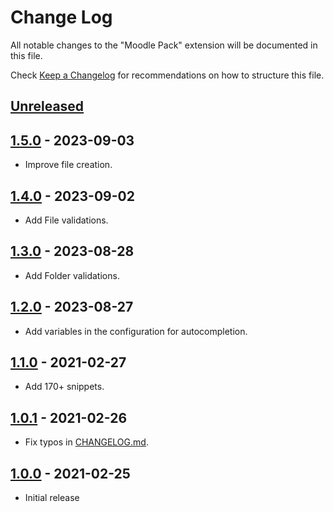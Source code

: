# Change Log

All notable changes to the "Moodle Pack" extension will be documented in this file.

Check [Keep a Changelog](http://keepachangelog.com/) for recommendations on how to structure this file.

## [Unreleased]

## [1.5.0] - 2023-09-03

- Improve file creation.

## [1.4.0] - 2023-09-02

- Add File validations.

## [1.3.0] - 2023-08-28

- Add Folder validations.

## [1.2.0] - 2023-08-27

- Add variables in the configuration for autocompletion.

## [1.1.0] - 2021-02-27

- Add 170+ snippets.

## [1.0.1] - 2021-02-26

- Fix typos in [CHANGELOG.md](./CHANGELOG.md).

## [1.0.0] - 2021-02-25

- Initial release

[unreleased]: https://github.com/ManuelGil/vscode-moodle-snippets/compare/v1.5.0...HEAD
[1.5.0]: https://github.com/ManuelGil/vscode-moodle-snippets/compare/v1.4.0...v1.5.0
[1.4.0]: https://github.com/ManuelGil/vscode-moodle-snippets/compare/v1.3.0...v1.4.0
[1.3.0]: https://github.com/ManuelGil/vscode-moodle-snippets/compare/v1.2.0...v1.3.0
[1.2.0]: https://github.com/ManuelGil/vscode-moodle-snippets/compare/v1.1.0...v1.2.0
[1.1.0]: https://github.com/ManuelGil/vscode-moodle-snippets/compare/v1.0.1...v1.1.0
[1.0.1]: https://github.com/ManuelGil/vscode-moodle-snippets/compare/v1.0.0...v1.0.1
[1.0.0]: https://github.com/ManuelGil/vscode-moodle-snippets/releases/tag/v1.0.0
